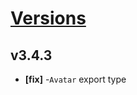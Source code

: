 # [Versions](https://github.com/Tracktor/design-system/releases)

## v3.4.3
- **[fix]** -`Avatar` export type
